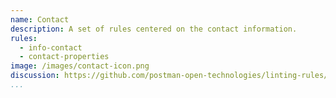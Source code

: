 ```yaml
---
name: Contact
description: A set of rules centered on the contact information.
rules:
  - info-contact
  - contact-properties
image: /images/contact-icon.png
discussion: https://github.com/postman-open-technologies/linting-rules/discussions/5
...
```

